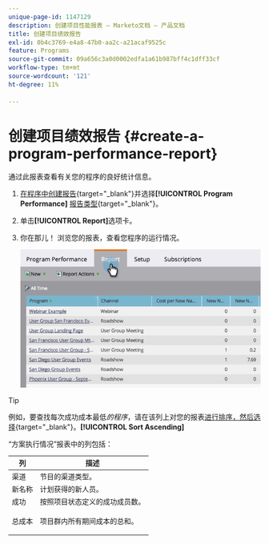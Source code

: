 ```yaml
---
unique-page-id: 1147129
description: 创建项目性能报表 — Marketo文档 — 产品文档
title: 创建项目绩效报告
exl-id: 0b4c3769-e4a8-47b0-aa2c-a21acaf9525c
feature: Programs
source-git-commit: 09a656c3a0d0002edfa1a61b987bff4c1dff33cf
workflow-type: tm+mt
source-wordcount: '121'
ht-degree: 11%

---
```


# 创建项目绩效报告 {#create-a-program-performance-report}

通过此报表查看有关您的程序的良好统计信息。

1. [在程序中创建报告](/help/marketo/product-docs/reporting/basic-reporting/creating-reports/create-a-report-in-a-program.md){target="_blank"}并选择&#x200B;**[!UICONTROL Program Performance]** [报告类型](/help/marketo/product-docs/reporting/basic-reporting/report-types/report-type-overview.md){target="_blank"}。
1. 单击&#x200B;**[!UICONTROL Report]**&#x200B;选项卡。
1. 你在那儿！ 浏览您的报表，查看您程序的运行情况。

   ![](assets/image2014-9-18-17-3a23-3a2.png)

>[!TIP]
>
>例如，要查找每次成功成本最低&#x200B;*的程序*，请在该列上对您的报表[进行排序，然后选择](/help/marketo/product-docs/reporting/basic-reporting/editing-reports/sort-report-on-columns.md){target="_blank"}。**[!UICONTROL Sort Ascending]**

“方案执行情况”报表中的列包括：

<table>
 <thead>
  <tr>
   <th>列</th>
   <th>描述</th>
  </tr>
 </thead>
 <tbody>
  <tr>
   <td>渠道</td>
   <td>节目的渠道类型。</td>
  </tr>
  <tr>
   <td>新名称</td>
   <td>计划获得的新人员。</td>
  </tr>
  <tr>
   <td>成功</td>
   <td>按照项目状态定义的成功成员数。 </td>
  </tr>
  <tr>
   <td>总成本</td>
   <td><p>项目群内所有期间成本的总和。</p></td>
  </tr>
 </tbody>
</table>
